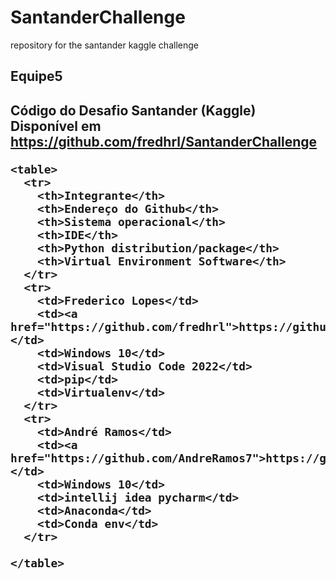 # SantanderChallenge
repository for the santander kaggle challenge

<h2>Equipe5<h2>
	<p>
		Código do Desafio Santander (Kaggle)
		Disponível em <a href="https://github.com/fredhrl/SantanderChallenge">https://github.com/fredhrl/SantanderChallenge </a>
	</a>

	<table>
	  <tr>
		<th>Integrante</th>
		<th>Endereço do Github</th>
		<th>Sistema operacional</th>
		<th>IDE</th>
		<th>Python distribution/package</th>
		<th>Virtual Environment Software</th>
	  </tr>
	  <tr>
		<td>Frederico Lopes</td>
		<td><a href="https://github.com/fredhrl">https://github.com/fredhrl</a></td>
		<td>Windows 10</td>
		<td>Visual Studio Code 2022</td>
		<td>pip</td>
		<td>Virtualenv</td>
	  </tr>
	  <tr>
		<td>André Ramos</td>
		<td><a href="https://github.com/AndreRamos7">https://github.com/AndreRamos7</a></td>
		<td>Windows 10</td>
		<td>intellij idea pycharm</td>
		<td>Anaconda</td>
		<td>Conda env</td>
	  </tr>
	  
	</table>